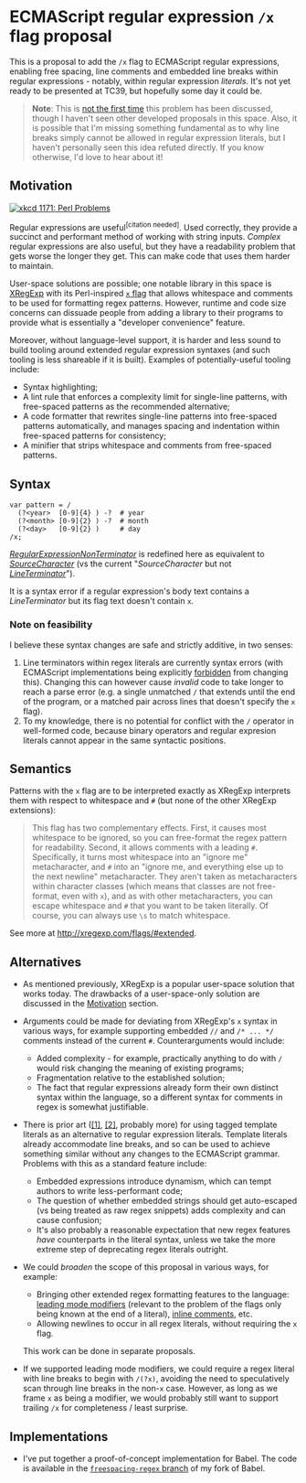 
# ECMAScript regular expression `/x` flag proposal

This is a proposal to add the `/x` flag to ECMAScript regular expressions, enabling free spacing, line comments and embedded line breaks within regular expressions - notably, within regular expression *literals*. It's not yet ready to be presented at TC39, but hopefully some day it could be.

> **Note**: This is [not the first time](https://esdiscuss.org/topic/regexp-free-spacing-comments) this problem has been discussed, though I haven't seen other developed proposals in this space. Also, it is possible that I'm missing something fundamental as to why line breaks simply cannot be allowed in regular expression literals, but I haven't personally seen this idea refuted directly. If you know otherwise, I'd love to hear about it!

## Motivation

[![xkcd 1171: Perl Problems](https://imgs.xkcd.com/comics/perl_problems_2x.png)](https://xkcd.com/1171/)

Regular expressions are useful<sup>\[citation needed\]</sup>. Used correctly, they provide a succinct and performant method of working with string inputs. _Complex_ regular expressions are also useful, but they have a readability problem that gets worse the longer they get. This can make code that uses them harder to maintain.

User-space solutions are possible; one notable library in this space is [XRegExp](http://xregexp.com/) with its Perl-inspired [`x` flag](http://xregexp.com/flags/#extended) that allows whitespace and comments to be used for formatting regex patterns. However, runtime and code size concerns can dissuade people from adding a library to their programs to provide what is essentially a "developer convenience" feature.

Moreover, without language-level support, it is harder and less sound to build tooling around extended regular expression syntaxes (and such tooling is less shareable if it is built). Examples of potentially-useful tooling include:

* Syntax highlighting;
* A lint rule that enforces a complexity limit for single-line patterns, with free-spaced patterns as the recommended alternative;
* A code formatter that rewrites single-line patterns into free-spaced patterns automatically, and manages spacing and indentation within free-spaced patterns for consistency;
* A minifier that strips whitespace and comments from free-spaced patterns.

## Syntax

```
var pattern = /
  (?<year>  [0-9]{4} ) -?  # year
  (?<month> [0-9]{2} ) -?  # month
  (?<day>   [0-9]{2} )     # day
/x;
```

[_RegularExpressionNonTerminator_](https://tc39.github.io/ecma262/#prod-RegularExpressionNonTerminator) is redefined here as equivalent to [_SourceCharacter_](https://tc39.github.io/ecma262/#prod-SourceCharacter) (vs the current "_SourceCharacter_ but not [_LineTerminator_](https://tc39.github.io/ecma262/#prod-LineTerminator)").

It is a syntax error if a regular expression's body text contains a _LineTerminator_ but its flag text doesn't contain `x`.

### Note on feasibility

I believe these syntax changes are safe and strictly additive, in two senses:

1. Line terminators within regex literals are currently syntax errors (with ECMAScript implementations being explicitly [forbidden](https://tc39.github.io/ecma262/#sec-literals-regular-expression-literals) from changing this). Changing this can however cause _invalid_ code to take longer to reach a parse error (e.g. a single unmatched `/` that extends until the end of the program, or a matched pair across lines that doesn't specify the `x` flag).
2. To my knowledge, there is no potential for conflict with the `/` operator in well-formed code, because binary operators and regular expresion literals cannot appear in the same syntactic positions.

## Semantics

Patterns with the `x` flag are to be interpreted exactly as XRegExp interprets them with respect to whitespace and `#` (but none of the other XRegExp extensions):

> This flag has two complementary effects. First, it causes most whitespace to be ignored, so you can free-format the regex pattern for readability. Second, it allows comments with a leading `#`. Specifically, it turns most whitespace into an "ignore me" metacharacter, and `#` into an "ignore me, and everything else up to the next newline" metacharacter. They aren't taken as metacharacters within character classes (which means that classes are not free-format, even with `x`), and as with other metacharacters, you can escape whitespace and `#` that you want to be taken literally. Of course, you can always use `\s` to match whitespace.

See more at http://xregexp.com/flags/#extended.

## Alternatives

* As mentioned previously, XRegExp is a popular user-space solution that works today. The drawbacks of a user-space-only solution are discussed in the [Motivation](#motivation) section.
* Arguments could be made for deviating from XRegExp's `x` syntax in various ways, for example supporting embedded `//` and `/* ... */` comments instead of the current `#`. Counterarguments would include:
	* Added complexity - for example, practically anything to do with `/` would risk changing the meaning of existing programs;
	* Fragmentation relative to the established solution;
	* The fact that regular expressions already form their own distinct syntax within the language, so a different syntax for comments in regex is somewhat justifiable.
* There is prior art ([\[1\]](http://2ality.com/2017/07/re-template-tag.html), [\[2\]](http://lea.verou.me/2018/06/easy-dynamic-regular-expressions-with-tagged-template-literals-and-proxies/), probably more) for using tagged template literals as an alternative to regular expression literals. Template literals already accommodate line breaks, and so can be used to achieve something similar without any changes to the ECMAScript grammar. Problems with this as a standard feature include:
	* Embedded expressions introduce dynamism, which can tempt authors to write less-performant code;
	* The question of whether embedded strings should get auto-escaped (vs being treated as raw regex snippets) adds complexity and can cause confusion;
	* It's also probably a reasonable expectation that new regex features _have_ counterparts in the literal syntax, unless we take the more extreme step of deprecating regex literals outright.
*
  We could _broaden_ the scope of this proposal in various ways, for example:
  * Bringing other extended regex formatting features to the language: [leading mode modifiers](http://xregexp.com/syntax/#modeModifier) (relevant to the problem of the flags only being known at the end of a literal), [inline comments](http://xregexp.com/syntax/#inlineComments), etc.
  * Allowing newlines to occur in all regex literals, without requiring the `x` flag.
  
  This work can be done in separate proposals.
* If we supported leading mode modifiers, we could require a regex literal with line breaks to begin with `/(?x)`, avoiding the need to speculatively scan through line breaks in the non-`x` case. However, as long as we frame `x` as being a modifier, we would probably still want to support trailing `/x` for completeness / least surprise.

## Implementations

* I've put together a proof-of-concept implementation for Babel. The code is available in the [`freespacing-regex` branch](https://github.com/babel/babel/compare/master...motiz88:freespacing-regex) of my fork of Babel.
